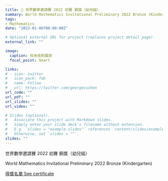 ```yaml
---
title: 🥉 世界數學邀請賽 2022 初賽 銅獎（幼兒組）
summary: World Mathematics Invitational Preliminary 2022 Bronze (Kindergarten)
tags:
- Mathematics
date: "2022-01-06T00:00:00Z"

# Optional external URL for project (replaces project detail page).
external_link: ""

image:
  caption: 尚未收到獎狀
  focal_point: Smart

links:
# - icon: twitter
#   icon_pack: fab
#   name: Follow
#   url: https://twitter.com/georgecushen
url_code: ""
url_pdf: ""
url_slides: ""
url_video: ""

# Slides (optional).
#   Associate this project with Markdown slides.
#   Simply enter your slide deck's filename without extension.
#   E.g. `slides = "example-slides"` references `content/slides/example-slides.md`.
#   Otherwise, set `slides = ""`.
slides: ""
---
```


世界數學邀請賽 2022 初賽 銅獎（幼兒組）

World Mathematics Invitational Preliminary 2022 Bronze (Kindergarten)

[得獎名單 See certificate](http://www.firsteducation.hk/a/19/120/2022/0106/306.html)
